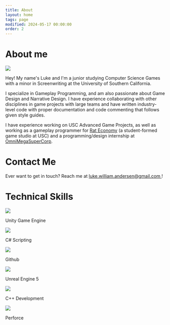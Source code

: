```yaml
---
title: About
layout: home
tags: page
modified: 2024-05-17 00:00:00
order: 2
---
```

<div class = "">
<h1 class="title mb-12">
About me
</h1>
<div class="md:flex gap-6">
    <div><img class="rounded-2xl border border-gray-400 border-2 mb-12" src = "/images/linkedinphoto.jpeg"></div>
    <div class = "textspace">
    <p class="">
    Hey! My name's <span class="highlight">Luke</span> and I'm a junior studying <span class="highlight">Computer Science Games</span> with a minor in  <span class="highlight">Screenwriting</span> at the <span class="highlight">University of Southern California</span>.
    </p>
    <p class="">
    I specialize in <span class="highlight">Gameplay Programming</span>, and am also passionate about <span class="highlight">Game Design</span> and <span class="highlight">Narrative Design</span>. I have experience collaborating with other disciplines in game projects with large teams and have written industry-level code with proper documentation and code commenting that follows given style guides.
    </p>
    <p class="">
    I have experience working on USC Advanced Game Projects, as well as working as a gameplay programmer for <a href = "https://rat-economy.com/" class = "highlight underline hover:text-red-800">Rat Economy</a> (a student-formed game studio at USC) and a programming/design internship at <a href = "https://omnimegasupercorp.com/" class = "highlight underline hover:text-red-800">OmniMegaSuperCorp</a>.
    </p>
    </div>
</div>

<div class = "">
    <h1 class = "title"> Contact Me </h1>
    <p class = "text-lg"> Ever want to get in touch? Reach me at <a href = "mailto:luke.william.andersen@gmail.com" class = "highlight underline hover:text-red-800"> luke.william.andersen@gmail.com </a>!</p>
</div>

<div class = "mt-12 bg-slate-50 rounded-2xl border border-gray-400 border-2 md:pb-8 ">
    <h1 class = "title text-center"> Technical Skills </h1>
    <div class="flex grid grid-cols-2 md:grid-cols-3 gap-8 justify-evenly mb-8 md:mb-0">
    <div class=""><img class="h-24 mx-auto" src="/images/unity-icon.png"> <p class="text-sm text-center mt-2"> Unity Game Engine </p> </div>
    <div class=""><img class="h-24 mx-auto" src="/images/c-sharp-icon.png"> <p class="text-sm text-center mt-2"> C# Scripting</p> </div>
    <div class=""><img class="h-24 mx-auto" src="/images/github-icon.svg"> <p class="text-sm text-center mt-2"> Github</p> </div>
    <div class=""><img class="h-24 mx-auto" src="/images/ue5.png"> <p class="text-sm text-center mt-2"> Unreal Engine 5</p> </div>
    <div class=""><img class="h-24 mx-auto" src="/images/c++-icon.png"> <p class="text-sm text-center mt-2"> C++ Development</p> </div>
    <div class=""><img class="h-24 mx-auto" src="/images/p4v_icon.svg"> <p class="text-sm text-center mt-2"> Perforce</p> </div>
</div>
</div>
</div>
</div>
